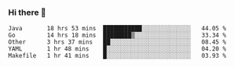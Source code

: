 ### Hi there 👋

<!--
**yeya24/yeya24** is a ✨ _special_ ✨ repository because its `README.md` (this file) appears on your GitHub profile.

Here are some ideas to get you started:

- 🔭 I’m currently working on ...
- 🌱 I’m currently learning ...
- 👯 I’m looking to collaborate on ...
- 🤔 I’m looking for help with ...
- 💬 Ask me about ...
- 📫 How to reach me: ...
- 😄 Pronouns: ...
- ⚡ Fun fact: ...
-->

<!--START_SECTION:waka-->
```text
Java       18 hrs 53 mins  ███████████░░░░░░░░░░░░░░   44.05 % 
Go         14 hrs 18 mins  ████████▒░░░░░░░░░░░░░░░░   33.34 % 
Other      3 hrs 37 mins   ██░░░░░░░░░░░░░░░░░░░░░░░   08.45 % 
YAML       1 hr 48 mins    █░░░░░░░░░░░░░░░░░░░░░░░░   04.20 % 
Makefile   1 hr 41 mins    █░░░░░░░░░░░░░░░░░░░░░░░░   03.93 % 
```
<!--END_SECTION:waka-->
